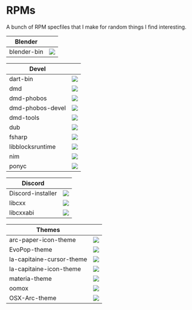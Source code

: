 # RPMs

A bunch of RPM specfiles that I make for random things I find interesting.

|Blender||
|---|---|
|blender-bin|<a href="https://copr.fedorainfracloud.org/coprs/tcg/blender-bin/package/blender-bin/"><img src="https://copr.fedorainfracloud.org/coprs/tcg/blender-bin/package/blender-bin/status_image/last_build.png" /></a>|

|Devel||
|---|---|
|dart-bin|<a href="https://copr.fedorainfracloud.org/coprs/tcg/devel/package/dart-bin/"><img src="https://copr.fedorainfracloud.org/coprs/tcg/devel/package/dart-bin/status_image/last_build.png" /></a>|
|dmd|<a href="https://copr.fedorainfracloud.org/coprs/tcg/devel/package/dmd/"><img src="https://copr.fedorainfracloud.org/coprs/tcg/devel/package/dmd/status_image/last_build.png" /></a>|
|dmd-phobos|<a href="https://copr.fedorainfracloud.org/coprs/tcg/devel/package/dmd/"><img src="https://copr.fedorainfracloud.org/coprs/tcg/devel/package/dmd/status_image/last_build.png" /></a>|
|dmd-phobos-devel|<a href="https://copr.fedorainfracloud.org/coprs/tcg/devel/package/dmd/"><img src="https://copr.fedorainfracloud.org/coprs/tcg/devel/package/dmd/status_image/last_build.png" /></a>|
|dmd-tools|<a href="https://copr.fedorainfracloud.org/coprs/tcg/devel/package/dmd/"><img src="https://copr.fedorainfracloud.org/coprs/tcg/devel/package/dmd/status_image/last_build.png" /></a>|
|dub|<a href="https://copr.fedorainfracloud.org/coprs/tcg/devel/package/dub/"><img src="https://copr.fedorainfracloud.org/coprs/tcg/devel/package/dub/status_image/last_build.png" /></a>|
|fsharp|<a href="https://copr.fedorainfracloud.org/coprs/tcg/devel/package/fsharp/"><img src="https://copr.fedorainfracloud.org/coprs/tcg/devel/package/fsharp/status_image/last_build.png" /></a>|
|libblocksruntime|<a href="https://copr.fedorainfracloud.org/coprs/tcg/devel/package/libblocksruntime/"><img src="https://copr.fedorainfracloud.org/coprs/tcg/devel/package/libblocksruntime/status_image/last_build.png" /></a>|
|nim|<a href="https://copr.fedorainfracloud.org/coprs/tcg/devel/package/nim/"><img src="https://copr.fedorainfracloud.org/coprs/tcg/devel/package/nim/status_image/last_build.png" /></a>|
|ponyc|<a href="https://copr.fedorainfracloud.org/coprs/tcg/devel/package/ponyc/"><img src="https://copr.fedorainfracloud.org/coprs/tcg/devel/package/ponyc/status_image/last_build.png" /></a>|

|Discord||
|---|---|
|Discord-installer|<a href="https://copr.fedorainfracloud.org/coprs/tcg/discord/package/Discord-installer/"><img src="https://copr.fedorainfracloud.org/coprs/tcg/discord/package/Discord-installer/status_image/last_build.png" /></a>|
|libcxx|<a href="https://copr.fedorainfracloud.org/coprs/tcg/discord/package/libcxx/"><img src="https://copr.fedorainfracloud.org/coprs/tcg/discord/package/libcxx/status_image/last_build.png" /></a>|
|libcxxabi|<a href="https://copr.fedorainfracloud.org/coprs/tcg/discord/package/libcxxabi/"><img src="https://copr.fedorainfracloud.org/coprs/tcg/discord/package/libcxxabi/status_image/last_build.png" /></a>|

|Themes||
|---|---|
|arc-paper-icon-theme|<a href="https://copr.fedorainfracloud.org/coprs/tcg/themes/package/arc-paper-icon-theme/"><img src="https://copr.fedorainfracloud.org/coprs/tcg/themes/package/arc-paper-icon-theme/status_image/last_build.png" /></a>|
|EvoPop-theme|<a href="https://copr.fedorainfracloud.org/coprs/tcg/themes/package/EvoPop-theme/"><img src="https://copr.fedorainfracloud.org/coprs/tcg/themes/package/EvoPop-theme/status_image/last_build.png" /></a>|
|la-capitaine-cursor-theme|<a href="https://copr.fedorainfracloud.org/coprs/tcg/themes/package/la-capitaine-cursor-theme/"><img src="https://copr.fedorainfracloud.org/coprs/tcg/themes/package/la-capitaine-cursor-theme/status_image/last_build.png" /></a>|
|la-capitaine-icon-theme|<a href="https://copr.fedorainfracloud.org/coprs/tcg/themes/package/la-capitaine-icon-theme/"><img src="https://copr.fedorainfracloud.org/coprs/tcg/themes/package/la-capitaine-icon-theme/status_image/last_build.png" /></a>|
|materia-theme|<a href="https://copr.fedorainfracloud.org/coprs/tcg/themes/package/materia-theme/"><img src="https://copr.fedorainfracloud.org/coprs/tcg/themes/package/materia-theme/status_image/last_build.png" /></a>|
|oomox|<a href="https://copr.fedorainfracloud.org/coprs/tcg/themes/package/oomox/"><img src="https://copr.fedorainfracloud.org/coprs/tcg/themes/package/oomox/status_image/last_build.png" /></a>|
|OSX-Arc-theme|<a href="https://copr.fedorainfracloud.org/coprs/tcg/themes/package/OSX-Arc-theme/"><img src="https://copr.fedorainfracloud.org/coprs/tcg/themes/package/OSX-Arc-theme/status_image/last_build.png" /></a>|